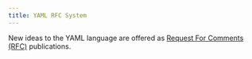 ```yaml
---
title: YAML RFC System
---
```


New ideas to the YAML language are offered as [Request For Comments (RFC)](https://en.wikipedia.org/wiki/Request_for_Comments) publications.
